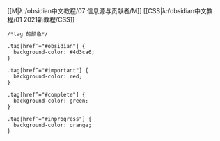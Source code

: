 [[M|λ:/obsidian中文教程/07 信息源与贡献者/M]] [[CSS|λ:/obsidian中文教程/01 2021新教程/CSS]]
```
/*tag 的颜色*/

.tag[href^="#obsidian"] {
  background-color: #4d3ca6;
}

.tag[href^="#important"] {
  background-color: red;
}

.tag[href^="#complete"] {
  background-color: green;
}

.tag[href^="#inprogress"] {
  background-color: orange;
}
```